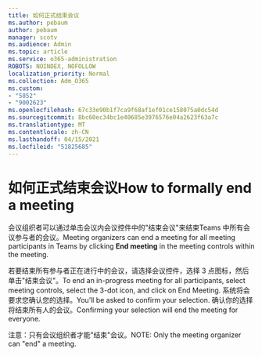 ```yaml
---
title: 如何正式结束会议
ms.author: pebaum
author: pebaum
manager: scotv
ms.audience: Admin
ms.topic: article
ms.service: o365-administration
ROBOTS: NOINDEX, NOFOLLOW
localization_priority: Normal
ms.collection: Adm_O365
ms.custom:
- "5852"
- "9002623"
ms.openlocfilehash: 67c33e90b1f7ca9f68af1ef01ce158075a0dc54d
ms.sourcegitcommit: 8bc60ec34bc1e40685e3976576e04a2623f63a7c
ms.translationtype: MT
ms.contentlocale: zh-CN
ms.lasthandoff: 04/15/2021
ms.locfileid: "51825685"
---
```

# <a name="how-to-formally-end-a-meeting"></a><span data-ttu-id="898fe-102">如何正式结束会议</span><span class="sxs-lookup"><span data-stu-id="898fe-102">How to formally end a meeting</span></span>

<span data-ttu-id="898fe-103">会议组织者可以通过单击会议内会议控件中的"结束会议"来结束Teams 中所有会议参与者的会议。</span><span class="sxs-lookup"><span data-stu-id="898fe-103">Meeting organizers can end a meeting for all meeting participants in Teams by clicking **End meeting** in the meeting controls within the meeting.</span></span>  

<span data-ttu-id="898fe-104">若要结束所有参与者正在进行中的会议，请选择会议控件，选择 3 点图标，然后单击"结束会议"。</span><span class="sxs-lookup"><span data-stu-id="898fe-104">To end an in-progress meeting for all participants, select meeting controls, select the 3-dot icon, and click on End Meeting.</span></span> <span data-ttu-id="898fe-105">系统将会要求您确认您的选择。</span><span class="sxs-lookup"><span data-stu-id="898fe-105">You’ll be asked to confirm your selection.</span></span> <span data-ttu-id="898fe-106">确认你的选择将结束所有人的会议。</span><span class="sxs-lookup"><span data-stu-id="898fe-106">Confirming your selection will end the meeting for everyone.</span></span>

<span data-ttu-id="898fe-107">注意：只有会议组织者才能"结束"会议。</span><span class="sxs-lookup"><span data-stu-id="898fe-107">NOTE: Only the meeting organizer can "end" a meeting.</span></span>